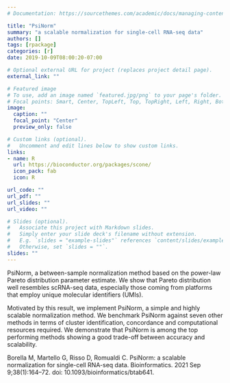 ```yaml
---
# Documentation: https://sourcethemes.com/academic/docs/managing-content/

title: "PsiNorm"
summary: "a scalable normalization for single-cell RNA-seq data"
authors: []
tags: [rpackage]
categories: [r]
date: 2019-10-09T08:00:20-07:00

# Optional external URL for project (replaces project detail page).
external_link: ""

# Featured image
# To use, add an image named `featured.jpg/png` to your page's folder.
# Focal points: Smart, Center, TopLeft, Top, TopRight, Left, Right, BottomLeft, Bottom, BottomRight.
image:
  caption: ""
  focal_point: "Center"
  preview_only: false

# Custom links (optional).
#   Uncomment and edit lines below to show custom links.
links:
- name: R
  url: https://bioconductor.org/packages/scone/
  icon_pack: fab
  icon: R

url_code: ""
url_pdf: ""
url_slides: ""
url_video: ""

# Slides (optional).
#   Associate this project with Markdown slides.
#   Simply enter your slide deck's filename without extension.
#   E.g. `slides = "example-slides"` references `content/slides/example-slides.md`.
#   Otherwise, set `slides = ""`.
slides: ""
---
```


PsiNorm, a between-sample normalization method based on the power-law Pareto distribution parameter estimate. We show that Pareto distribution well resembles scRNA-seq data, especially those coming from platforms that employ unique molecular identifiers (UMIs). 

Motivated by this result, we implement PsiNorm, a simple and highly scalable normalization method. We benchmark PsiNorm against seven other methods in terms of cluster identification, concordance and computational resources required. We demonstrate that PsiNorm is among the top performing methods showing a good trade-off between accuracy and scalability.

Borella M, Martello G, Risso D, Romualdi C. PsiNorm: a scalable normalization for single-cell RNA-seq data. Bioinformatics. 2021 Sep 9;38(1):164–72. doi: 10.1093/bioinformatics/btab641.